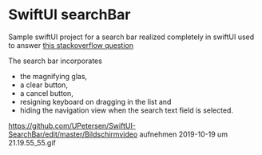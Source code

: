 #  SwiftUI searchBar

Sample swiftUI project for a search bar realized completely in swiftUI used to answer [this stackoverflow question](https://stackoverflow.com/questions/56490963/how-to-display-a-search-bar-with-swiftui/58473985#58473985)

The search bar incorporates 

- the magnifying glas,
- a clear button,
- a cancel button,
- resigning keyboard on dragging in the list and
- hiding the navigation view when the search text field is selected.


https://github.com/UPetersen/SwiftUI-SearchBar/edit/master/Bildschirmvideo aufnehmen 2019-10-19 um 21.19.55_55.gif
